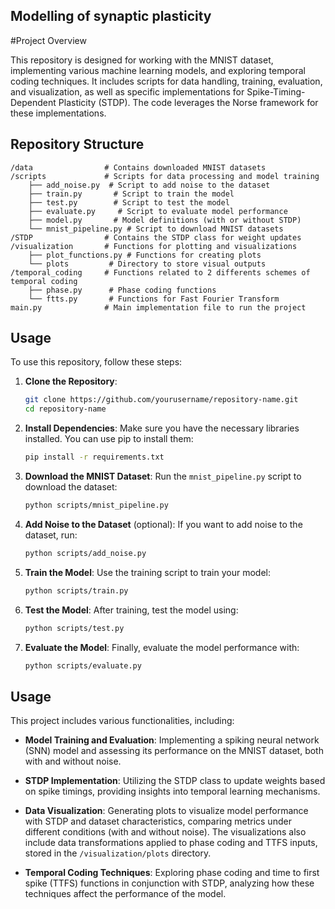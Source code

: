 ## Modelling of synaptic plasticity 

#Project Overview

This repository is designed for working with the MNIST dataset, implementing various machine learning models, and exploring temporal coding techniques. It includes scripts for data handling, training, evaluation, and visualization, as well as specific implementations for Spike-Timing-Dependent Plasticity (STDP). The code leverages the Norse framework for these implementations.

## Repository Structure

```
/data                # Contains downloaded MNIST datasets
/scripts             # Scripts for data processing and model training
    ├── add_noise.py  # Script to add noise to the dataset
    ├── train.py       # Script to train the model
    ├── test.py        # Script to test the model
    ├── evaluate.py     # Script to evaluate model performance
    ├── model.py       # Model definitions (with or without STDP)
    └── mnist_pipeline.py # Script to download MNIST datasets
/STDP                # Contains the STDP class for weight updates
/visualization       # Functions for plotting and visualizations
    ├── plot_functions.py # Functions for creating plots
    └── plots         # Directory to store visual outputs
/temporal_coding     # Functions related to 2 differents schemes of temporal coding
    ├── phase.py      # Phase coding functions
    └── ftts.py       # Functions for Fast Fourier Transform
main.py              # Main implementation file to run the project
```

## Usage

To use this repository, follow these steps:

1. **Clone the Repository**:
   ```bash
   git clone https://github.com/yourusername/repository-name.git
   cd repository-name
   ```

2. **Install Dependencies**:
   Make sure you have the necessary libraries installed. You can use pip to install them:
   ```bash
   pip install -r requirements.txt
   ```

3. **Download the MNIST Dataset**:
   Run the `mnist_pipeline.py` script to download the dataset:
   ```bash
   python scripts/mnist_pipeline.py
   ```

4. **Add Noise to the Dataset** (optional):
   If you want to add noise to the dataset, run:
   ```bash
   python scripts/add_noise.py
   ```

5. **Train the Model**:
   Use the training script to train your model:
   ```bash
   python scripts/train.py
   ```

6. **Test the Model**:
   After training, test the model using:
   ```bash
   python scripts/test.py
   ```

7. **Evaluate the Model**:
   Finally, evaluate the model performance with:
   ```bash
   python scripts/evaluate.py
   ```

## Usage

This project includes various functionalities, including:

- **Model Training and Evaluation**: Implementing a spiking neural network (SNN) model and assessing its performance on the MNIST dataset, both with and without noise.

- **STDP Implementation**: Utilizing the STDP class to update weights based on spike timings, providing insights into temporal learning mechanisms.

- **Data Visualization**: Generating plots to visualize model performance with STDP and dataset characteristics, comparing metrics under different conditions (with and without noise). The visualizations also include data transformations applied to phase coding and TTFS inputs, stored in the `/visualization/plots` directory.

- **Temporal Coding Techniques**: Exploring phase coding and time to first spike (TTFS) functions in conjunction with STDP, analyzing how these techniques affect the performance of the model.
